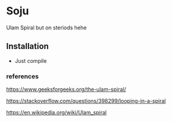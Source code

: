 # Soju

Ulam Spiral but on steriods hehe

## Installation

- Just compile



### references

https://www.geeksforgeeks.org/the-ulam-spiral/

https://stackoverflow.com/questions/398299/looping-in-a-spiral

https://en.wikipedia.org/wiki/Ulam_spiral

